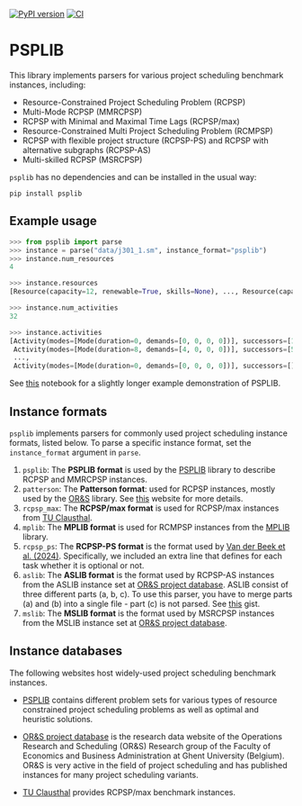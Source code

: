 [![PyPI version](https://img.shields.io/pypi/v/psplib?style=flat-square&label=PyPI)](https://pypi.org/project/psplib/)
[![CI](https://img.shields.io/github/actions/workflow/status/PyJobShop/PSPLIB/.github%2Fworkflows%2FCI.yml?branch=main&style=flat-square&logo=github&label=CI)](https://github.com/PyJobShop/PSPLIB/actions/workflows/CI.yml)

# PSPLIB

This library implements parsers for various project scheduling benchmark instances, including:
- Resource-Constrained Project Scheduling Problem (RCPSP)
- Multi-Mode RCPSP (MMRCPSP)
- RCPSP with Minimal and Maximal Time Lags (RCPSP/max)
- Resource-Constrained Multi Project Scheduling Problem (RCMPSP)
- RCPSP with flexible project structure (RCPSP-PS) and RCPSP with alternative subgraphs (RCPSP-AS)
- Multi-skilled RCPSP (MSRCPSP)

`psplib` has no dependencies and can be installed in the usual way:

```
pip install psplib
```

## Example usage

``` python
>>> from psplib import parse
>>> instance = parse("data/j301_1.sm", instance_format="psplib") 
>>> instance.num_resources
4

>>> instance.resources
[Resource(capacity=12, renewable=True, skills=None), ..., Resource(capacity=12, renewable=True, skills=None)]

>>> instance.num_activities
32

>>> instance.activities
[Activity(modes=[Mode(duration=0, demands=[0, 0, 0, 0])], successors=[1, 2, 3], delays=None, skills=None, name=''), 
 Activity(modes=[Mode(duration=8, demands=[4, 0, 0, 0])], successors=[5, 10, 14], delays=None, skills=None, name=''),
 ...,
 Activity(modes=[Mode(duration=0, demands=[0, 0, 0, 0])], successors=[], delays=None, skills=None, name='')]
```

See [this](https://github.com/PyJobShop/PSPLIB/blob/main/example.ipynb) notebook for a slightly longer example demonstration of PSPLIB.

## Instance formats

`psplib` implements parsers for commonly used project scheduling instance formats, listed below. 
To parse a specific instance format, set the `instance_format` argument in `parse`.

1. `psplib`: The **PSPLIB format** is used by the [PSPLIB](https://www.om-db.wi.tum.de/psplib/) library to describe RCPSP and MMRCPSP instances.
2. `patterson`: The **Patterson format**: used for RCPSP instances, mostly used by the [OR&S](https://www.projectmanagement.ugent.be/research/data) library. See [this](http://www.p2engine.com/p2reader/patterson_format) website for more details.
3. `rcpsp_max`: The **RCPSP/max format** is used for RCPSP/max instances from [TU Clausthal](https://www.wiwi.tu-clausthal.de/en/ueber-uns/abteilungen/betriebswirtschaftslehre-insbesondere-produktion-und-logistik/research/research-areas/project-generator-progen/max-and-psp/max-library/single-mode-project-duration-problem-rcpsp/max).
4. `mplib`: The **MPLIB format** is used for RCMPSP instances from the [MPLIB](https://www.projectmanagement.ugent.be/research/data) library.
5. `rcpsp_ps`: The **RCPSP-PS format** is the format used by [Van der Beek et al. (2024)](https://www.sciencedirect.com/science/article/pii/S0377221724008269).
Specifically, we included an extra line that defines for each task whether it is optional or not.
6. `aslib`: The **ASLIB format** is the format used by RCPSP-AS instances from the ASLIB instance set at [OR&S project database](https://www.projectmanagement.ugent.be/research/data).
ASLIB consist of three different parts (a, b, c). 
To use this parser, you have to merge parts (a) and (b) into a single file - part (c) is not parsed. See [this](https://gist.github.com/leonlan/1064a9e785d4dca78b0839984edb1691) gist.
7. `mslib`: The **MSLIB format** is the format used by MSRCPSP instances from the MSLIB instance set at [OR&S project database](https://www.projectmanagement.ugent.be/research/project_scheduling/MSRCPSP).

## Instance databases

The following websites host widely-used project scheduling benchmark instances.

- [PSPLIB](https://www.om-db.wi.tum.de/psplib/) contains different problem sets for various types of resource constrained project scheduling problems as well as optimal and heuristic solutions.

- [OR&S project database](https://www.projectmanagement.ugent.be/research/data) is the research data website of the Operations Research and Scheduling (OR&S) Research group of the Faculty of Economics and Business Administration at Ghent University (Belgium). OR&S is very active in the field of project scheduling and has published instances for many project scheduling variants.

- [TU Clausthal](https://www.wiwi.tu-clausthal.de/ueber-uns/abteilungen/betriebswirtschaftslehre-insbesondere-produktion-und-logistik/forschung-und-transfer/schwerpunkte/projekt-generator) provides RCPSP/max benchmark instances. 
